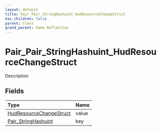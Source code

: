 ```yaml
---
layout: default
title: Pair_Pair_StringHashuint_HudResourceChangeStruct
has_children: false
parent: Class
grand_parent: Game Reflection
---
```

# Pair_Pair_StringHashuint_HudResourceChangeStruct
Description 

## Fields
| Type | Name |
|:-------------|:--------------|
| [HudResourceChangeStruct](/game-reflection/classes/hud_resource_change_struct.md) | value |
| [Pair_StringHashuint](/game-reflection/classes/pair__string_hashuint.md) | key |
